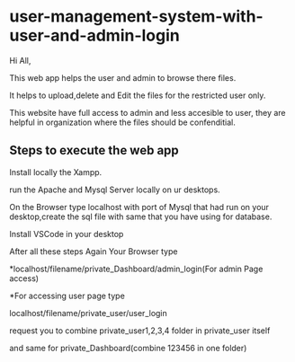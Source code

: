 # user-management-system-with-user-and-admin-login
Hi All,

This web app helps the user and admin to browse there files.

It helps to upload,delete and Edit the files for the restricted user only.

This website have full access to admin and less accesible to user, they are helpful in organization where the files should be confenditial.

Steps to execute the web app
 -
 Install locally the Xampp.
 
 run the Apache and Mysql Server locally on ur desktops.
 
 On the Browser type localhost with port of Mysql that had run on your desktop,create the sql file with same that you have using for database.
 
 Install VSCode in your desktop
 
 After all these steps Again Your Browser type

 *localhost/filename/private_Dashboard/admin_login(For admin Page access)
 
 *For accessing user page type 
 
 localhost/filename/private_user/user_login
 
 request you to combine private_user1,2,3,4 folder in private_user itself
 
 and same for private_Dashboard(combine 123456 in one folder)

